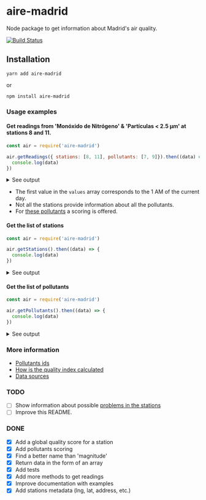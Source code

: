 # aire-madrid

Node package to get information about Madrid's air quality.

[![Build Status](https://travis-ci.com/javierarce/aire-madrid.svg?branch=main)](https://travis-ci.com/javierarce/aire-madrid)

## Installation

`yarn add aire-madrid`

or

`npm install aire-madrid`

### Usage examples

#### Get readings from 'Monóxido de Nitrógeno' & 'Partículas < 2.5 µm' at stations 8 and 11.

```js
const air = require('aire-madrid')

air.getReadings({ stations: [8, 11], pollutants: [7, 9]}).then((data) => {
  console.log(data)
})
```
<details>
  <summary>See output</summary>
  
```js
[{
    id: '8',
    name: 'Escuelas Aguirre',
    address: 'Entre C/ Alcalá y C/ O\x92 Donell ',
    lng: '-3.6823158',
    lat: '40.4215533',
    pollutants: [{
      id: '7',
      name: 'Monóxido de Nitrógeno',
      values: [ 22, 11, 4, 2, 2, 2, 3, 5, 10, 10, 7, 
                4, 3, 3, 3,  2, 2, 3, 3, 4, 4, 9 ]
    }, {
      id: '9',
      name: 'Partículas < 2.5 µm',
      scoring: [
        { value: 5, name: 'muy bien', range: [ 0, 10 ] },
        { value: 4, name: 'bien', range: [ 11, 20 ] },
        { value: 3, name: 'regular', range: [ 21, 25 ] },
        { value: 2, name: 'mal', range: [ 26, 50 ] },
        { value: 1, name: 'muy mal', range: [ 51, 800 ] }
      ],
      values: [ 14, 14, 11, 5, 6, 9, 7, 5, 10, 12, 15, 11, 
                11, 11, 8, 12, 13, 19, 17, 17, 25, 30 ],
      quality: { scoring: { name: 'mal', value: 2 }, lastValue: 30, time: 22 }
    }],
    qualityIndex: 2
  }, {
  …
```
</details>

- The first value in the `values` array corresponds to the 1 AM of the current day.
- Not all the stations provide information about all the pollutants.
- For [these pollutants](#how-is-the-quality-index-calculated) a scoring is offered.

#### Get the list of stations

```js
const air = require('aire-madrid')

air.getStations().then((data) => {
  console.log(data)
})
```
<details>
  <summary>See output</summary>
```js
[
  {
    id: '4',
    name: 'Pza. de España',
    address: 'Plaza de España',
    lng: '-3.7122567',
    lat: '40.4238823'
  },
  {
    id: '8',
    name: 'Escuelas Aguirre',
    address: 'Entre C/ Alcalá y C/ O\x92 Donell ',
    lng: '-3.6823158',
    lat: '40.4215533'
  },
  …
```
</details>

#### Get the list of pollutants

```js
const air = require('aire-madrid')

air.getPollutants().then((data) => {
  console.log(data)
})
```

<details>
  <summary>See output</summary>
```js
[
  {
    id: '1',
    name: 'Dióxido de Azufre',
    scoring: [
      { value: 5, name: 'muy bien', range: [ 0, 100 ] },
      { value: 4, name: 'bien', range: [ 101, 200 ] },
      { value: 3, name: 'regular', range: [ 201, 350 ] },
      { value: 2, name: 'mal', range: [ 351, 500 ] },
      { value: 1, name: 'muy mal', range: [ 501, 1250 ] }
    ]
  },
  { id: '6', name: 'Monóxido de Carbono' },
  { id: '7', name: 'Monóxido de Nitrógeno' },
  …
]
```
</details>

### More information

- [Pollutants ids](https://github.com/javierarce/aire-madrid/wiki/pollutants)
- [How is the quality index calculated](https://github.com/javierarce/aire-madrid/wiki/quality-index)
- [Data sources](https://github.com/javierarce/aire-madrid/wiki/data-sources)

### TODO

- [ ] Show information about possible [problems in the stations](https://twitter.com/airedemadrid/status/1364142646382452736)
- [ ] Improve this README.

### DONE

- [x] Add a global quality score for a station
- [x] Add pollutants scoring
- [x] Find a better name than 'magnitude'
- [x] Return data in the form of an array
- [x] Add tests
- [x] Add more methods to get readings
- [x] Improve documentation with examples
- [x] Add stations metadata (lng, lat, address, etc.)
